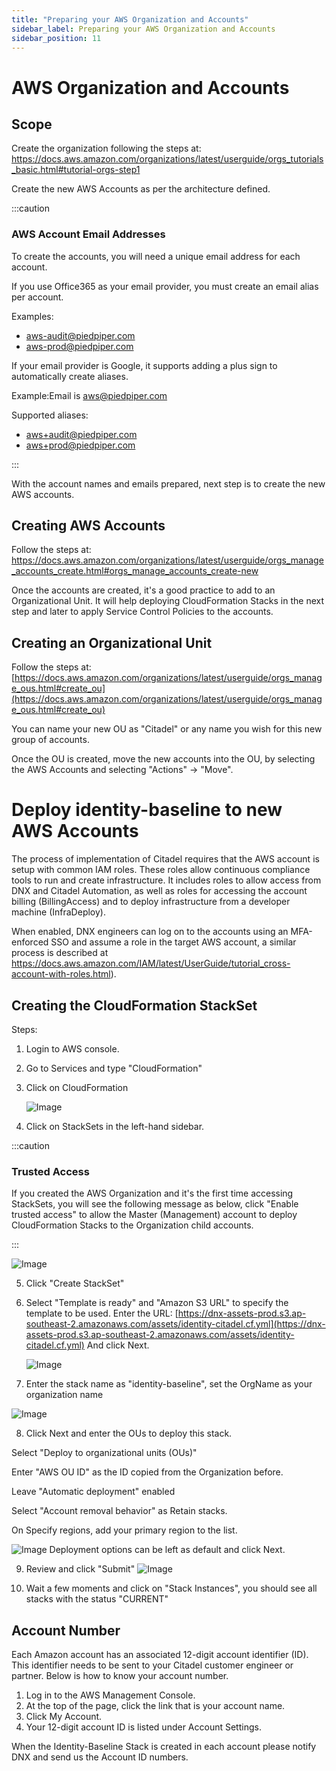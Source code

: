 ```yaml
---
title: "Preparing your AWS Organization and Accounts"
sidebar_label: Preparing your AWS Organization and Accounts
sidebar_position: 11
---
```

# AWS Organization and Accounts

## Scope

Create the organization following the steps at: https://docs.aws.amazon.com/organizations/latest/userguide/orgs_tutorials_basic.html#tutorial-orgs-step1

Create the new AWS Accounts as per the architecture defined.

    
:::caution

### AWS Account Email Addresses
To create the accounts, you will need a unique email address for each account.

If you use Office365 as your email provider, you must create an email alias per account. 

Examples:
- aws-audit@piedpiper.com
- aws-prod@piedpiper.com

If your email provider is Google, it supports adding a plus sign to automatically create aliases.

Example:Email is aws@piedpiper.com

Supported aliases:
- aws+audit@piedpiper.com
- aws+prod@piedpiper.com

:::

With the account names and emails prepared, next step is to create the new AWS accounts.

## Creating AWS Accounts

Follow the steps at: [https://docs.aws.amazon.com/organizations/latest/userguide/orgs_manage_accounts_create.html#orgs_manage_accounts_create-new
](https://docs.aws.amazon.com/organizations/latest/userguide/orgs_manage_accounts_create.html#orgs_manage_accounts_create-new)

Once the accounts are created, it's a good practice to add to an Organizational Unit. It will help deploying CloudFormation Stacks in the next step and later to apply Service Control Policies to the accounts.

## Creating an Organizational Unit

Follow the steps at:
[https://docs.aws.amazon.com/organizations/latest/userguide/orgs_manage_ous.html#create_ou](https://docs.aws.amazon.com/organizations/latest/userguide/orgs_manage_ous.html#create_ou)

You can name your new OU as "Citadel" or any name you wish for this new group of accounts.

Once the OU is created, move the new accounts into the OU, by selecting the AWS Accounts and selecting "Actions" -> "Move".

# Deploy identity-baseline to new AWS Accounts

The process of implementation of Citadel requires that the AWS account is setup with common IAM roles. These roles allow continuous compliance tools to run and create infrastructure. It includes roles to allow access from DNX and Citadel Automation, as well as roles for accessing the account billing (BillingAccess) and to deploy infrastructure from a developer machine (InfraDeploy).

When enabled, DNX engineers can log on to the accounts using an MFA-enforced SSO and assume a role in the target AWS account, a similar process is described at https://docs.aws.amazon.com/IAM/latest/UserGuide/tutorial_cross-account-with-roles.html).


## Creating the CloudFormation StackSet

Steps:
1. Login to AWS console.
2. Go to Services and type "CloudFormation"
3. Click on CloudFormation

   ![Image](https://files.readme.io/8f819ae-13a038c-image4.png)

4. Click on StackSets in the left-hand sidebar.

:::caution

### Trusted Access
If you created the AWS Organization and it's the first time accessing StackSets, you will see the following message as below, click \"Enable trusted access\" to allow the Master (Management) account to deploy CloudFormation Stacks to the Organization child accounts.

:::

![Image](https://files.readme.io/be5d1bb-console-stacksets-enable-trusted-access-from-stacksets-list.png)

5. Click "Create StackSet"

6.  Select "Template is ready" and "Amazon S3 URL" to specify the template to be used.
    Enter the URL: [https://dnx-assets-prod.s3.ap-southeast-2.amazonaws.com/assets/identity-citadel.cf.yml](https://dnx-assets-prod.s3.ap-southeast-2.amazonaws.com/assets/identity-citadel.cf.yml)
    And click Next.

    ![Image](https://files.readme.io/0e98cc4-Untitled_picture0.png)
    
7. Enter the stack name as "identity-baseline", set the OrgName as your organization name


![Image](https://files.readme.io/ab8a1ba-Untitled_picture01.png)

8. Click Next and enter the OUs to deploy this stack.

Select "Deploy to organizational units (OUs)"

Enter "AWS OU ID" as the ID copied from the Organization before.

Leave "Automatic deployment" enabled

Select "Account removal behavior" as Retain stacks.

On Specify regions, add your primary region to the list.


![Image](https://files.readme.io/34adce5-Untitled_picture02.png)
Deployment options can be left as default and click Next.

9. Review and click "Submit"
   ![Image](https://files.readme.io/e3dc968-console-create-stackset-review-capabilities.png)

10. Wait a few moments and click on "Stack Instances", you should see all stacks with the status "CURRENT"

## Account Number

Each Amazon account has an associated 12-digit account identifier (ID). This identifier needs to be sent to your Citadel customer engineer or partner.
Below is how to know your account number.
1. Log in to the AWS Management Console.
2. At the top of the page, click the link that is your account name.
3. Click My Account.
4. Your 12-digit account ID is listed under Account Settings.

When the Identity-Baseline Stack is created in each account please notify DNX and send us the Account ID numbers.